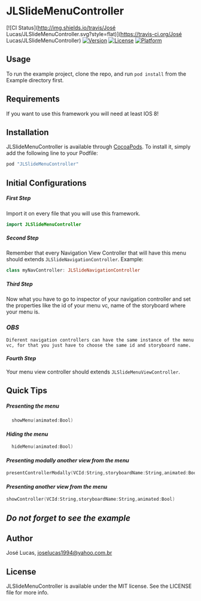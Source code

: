 # JLSlideMenuController

[![CI Status](http://img.shields.io/travis/José Lucas/JLSlideMenuController.svg?style=flat)](https://travis-ci.org/José Lucas/JLSlideMenuController)
[![Version](https://img.shields.io/cocoapods/v/JLSlideMenuController.svg?style=flat)](http://cocoapods.org/pods/JLSlideMenuController)
[![License](https://img.shields.io/cocoapods/l/JLSlideMenuController.svg?style=flat)](http://cocoapods.org/pods/JLSlideMenuController)
[![Platform](https://img.shields.io/cocoapods/p/JLSlideMenuController.svg?style=flat)](http://cocoapods.org/pods/JLSlideMenuController)

## Usage

To run the example project, clone the repo, and run `pod install` from the Example directory first.

## Requirements
If you want to use this framework you will need at least IOS 8!
## Installation

JLSlideMenuController is available through [CocoaPods](http://cocoapods.org). To install
it, simply add the following line to your Podfile:

```ruby
pod "JLSlideMenuController"
```

## Initial Configurations

##### *First Step*

Import it on every file that you will use this framework.

```swift
import JLSlideMenuController
```

##### *Second Step*

Remember that every Navigation View Controller that will have this menu should extends `JLSlideNavigationController`.
Example:
    
```swift
class myNavController: JLSlideNavigationController
```
    
##### *Third Step*

Now what you have to go to inspector of your navigation controller and set the properties like the id of your menu vc, name of the storyboard where your menu is.

### *OBS*
    Diferent navigation controllers can have the same instance of the menu vc, for that you just have to choose the same id and storyboard name.



#### *Fourth Step*

Your menu view controller should extends `JLSlideMenuViewController`.
    
    
## Quick Tips
##### *Presenting the menu*
```swift
  showMenu(animated:Bool)
```
#### *Hiding the menu*
```swift
  hideMenu(animated:Bool)
```

#### *Presenting modally another view from the menu*

```swift
presentControllerModally(VCId:String,storyboardName:String,animated:Bool)
```

#### *Presenting another view from the menu*

```swift
showController(VCId:String,storyboardName:String,animated:Bool)
```
    
## *Do not forget to see the example*

    
## Author

José Lucas, joselucas1994@yahoo.com.br

## License

JLSlideMenuController is available under the MIT license. See the LICENSE file for more info.

